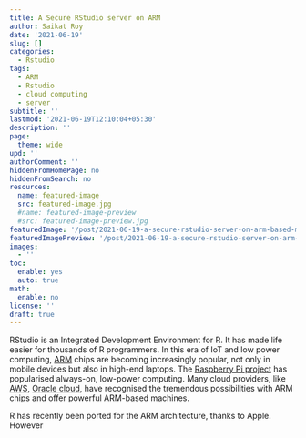 ```yaml
---
title: A Secure RStudio server on ARM
author: Saikat Roy
date: '2021-06-19'
slug: []
categories:
  - Rstudio
tags:
  - ARM
  - Rstudio
  - cloud computing
  - server
subtitle: ''
lastmod: '2021-06-19T12:10:04+05:30'
description: ''
page:
  theme: wide
upd: ''
authorComment: ''
hiddenFromHomePage: no
hiddenFromSearch: no
resources:
  name: featured-image
  src: featured-image.jpg
  #name: featured-image-preview
  #src: featured-image-preview.jpg
featuredImage: '/post/2021-06-19-a-secure-rstudio-server-on-arm-based-machines/t4w6n-7qrk6.svg'
featuredImagePreview: '/post/2021-06-19-a-secure-rstudio-server-on-arm-based-machines/t4w6n-7qrk6.svg'
images:
  - ''
toc:
  enable: yes
  auto: true
math:
  enable: no
license: ''
draft: true
---
```


RStudio is an Integrated Development Environment for R. It has made life easier for thousands of R programmers. In this era of IoT and low power computing, [ARM](https://www.arm.com/) chips are becoming increasingly popular, not only in mobile devices but also in high-end laptops. The [Raspberry Pi project](https://www.raspberrypi.org/) has popularised always-on, low-power computing. Many cloud providers, like [AWS](https://aws.amazon.com/), [Oracle cloud](https://www.oracle.com/in/cloud/), have recognised the tremendous possibilities with ARM chips and offer powerful ARM-based machines.

R has recently been ported for the ARM architecture, thanks to Apple. However


